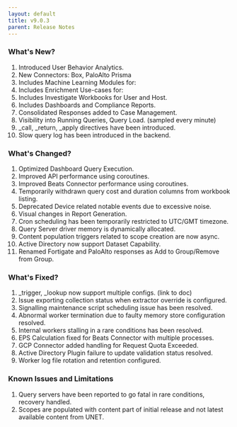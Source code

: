 ```yaml
---
layout: default
title: v9.0.3
parent: Release Notes
---
```


### What's New?
1. Introduced User Behavior Analytics.
2. New Connectors: Box, PaloAlto Prisma
3. Includes Machine Learning Modules for:
4. Includes Enrichment Use-cases for: 
5. Includes Investigate Workbooks for User and Host.
6. Includes Dashboards and Compliance Reports.
7. Consolidated Responses added to Case Management.
8. Visibility into Running Queries, Query Load. (sampled every minute)
9. \_call, \_return, \_apply directives have been introduced.
10. Slow query log has been introduced in the backend.

### What's Changed?
1. Optimized Dashboard Query Execution.
2. Improved API performance using coroutines. 
3. Improved Beats Connector performance using coroutines.
4. Temporarily withdrawn query cost and duration columns from workbook listing.
5. Deprecated Device related notable events due to excessive noise.
6. Visual changes in Report Generation.
7. Cron scheduling has been temporarily restricted to UTC/GMT timezone.
8. Query Server driver memory is dynamically allocated.
9. Content population triggers related to scope creation are now async.
10. Active Directory now support Dataset Capability.
11. Renamed Fortigate and PaloAlto responses as Add to Group/Remove from Group.

### What's Fixed?
1. \_trigger, \_lookup now support multiple configs. (link to doc)
2. Issue exporting collection status when extractor override is configured.
3. Signalling maintenance script scheduling issue has been resolved.
4. Abnormal worker termination due to faulty memory store configuration resolved.
5. Internal workers stalling in a rare conditions has been resolved.
6. EPS Calculation fixed for Beats Connector with multiple processes.
7. GCP Connector added handling for Request Quota Exceeded.
8. Active Directory Plugin failure to update validation status resolved.
9. Worker log file rotation and retention configured.

### Known Issues and Limitations
1. Query servers have been reported to go fatal in rare conditions, recovery handled.
2. Scopes are populated with content part of initial release and not latest available content from UNET.
